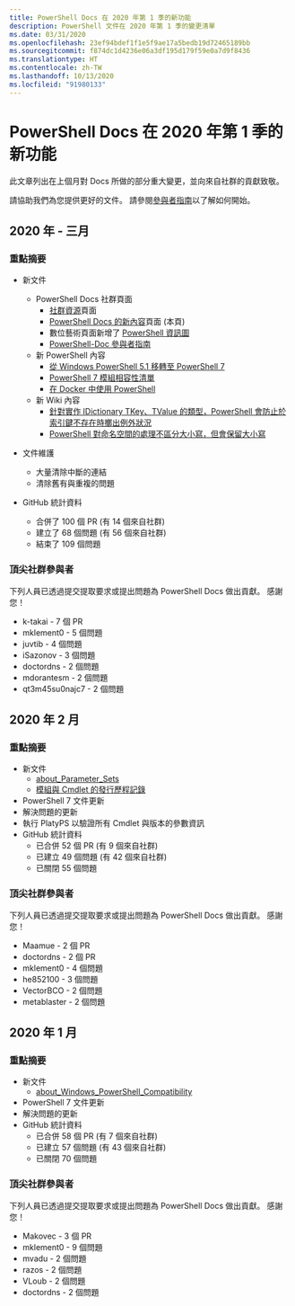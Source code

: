 ```yaml
---
title: PowerShell Docs 在 2020 年第 1 季的新功能
description: PowerShell 文件在 2020 年第 1 季的變更清單
ms.date: 03/31/2020
ms.openlocfilehash: 23ef94bdef1f1e5f9ae17a5bedb19d72465189bb
ms.sourcegitcommit: f874dc1d4236e06a3df195d179f59e0a7d9f8436
ms.translationtype: HT
ms.contentlocale: zh-TW
ms.lasthandoff: 10/13/2020
ms.locfileid: "91980133"
---
```

# <a name="whats-new-in-powershell-docs-for-2020-q1"></a>PowerShell Docs 在 2020 年第 1 季的新功能

此文章列出在上個月對 Docs 所做的部分重大變更，並向來自社群的貢獻致敬。

請協助我們為您提供更好的文件。 請參閱[參與者指南][contrib]以了解如何開始。

## <a name="2020-march"></a>2020 年 - 三月

### <a name="highlights"></a>重點摘要

- 新文件
  - PowerShell Docs 社群頁面
    - [社群資源](/powershell/scripting/community/community-support)頁面
    - [PowerShell Docs 的新內容](#2020-march)頁面 (本頁)
    - 數位藝術頁面新增了 [PowerShell 資訊圖](https://github.com/MicrosoftDocs/PowerShell-Docs/blob/staging/assets/PowerShell_7_Infographic.pdf)
    - [PowerShell-Doc 參與者指南](/powershell/scripting/community/contributing/overview)
  - 新 PowerShell 內容
    - [從 Windows PowerShell 5.1 移轉至 PowerShell 7](/powershell/scripting/whats-new/migrating-from-windows-powershell-51-to-powershell-7)
    - [PowerShell 7 模組相容性清單](/PowerShell/scripting/whats-new/module-compatibility)
    - [在 Docker 中使用 PowerShell](/powershell/scripting/install/powershell-in-docker)
  - 新 Wiki 內容
    - [針對實作 IDictionary TKey、TValue 的類型，PowerShell 會防止於索引鍵不存在時擲出例外狀況](https://github.com/MicrosoftDocs/PowerShell-Docs/wiki/PowerShell-prevents-exceptions-for-non-existent-keys-for-types-that-implement-IDictionary-TKey,-TValue-)
    - [PowerShell 對命名空間的處理不區分大小寫，但會保留大小寫](https://github.com/MicrosoftDocs/PowerShell-Docs/wiki/PowerShell's-treatment-of-namespaces-is-case-insensitive-but-case-preserving)

- 文件維護
  - 大量清除中斷的連結
  - 清除舊有與重複的問題

- GitHub 統計資料
  - 合併了 100 個 PR (有 14 個來自社群)
  - 建立了 68 個問題 (有 56 個來自社群)
  - 結束了 109 個問題

### <a name="top-community-contributors"></a>頂尖社群參與者

下列人員已透過提交提取要求或提出問題為 PowerShell Docs 做出貢獻。 感謝您！

- k-takai - 7 個 PR
- mklement0 - 5 個問題
- juvtib - 4 個問題
- iSazonov - 3 個問題
- doctordns - 2 個問題
- mdorantesm - 2 個問題
- qt3m45su0najc7 - 2 個問題

## <a name="2020-february"></a>2020 年 2 月

### <a name="highlights"></a>重點摘要

- 新文件
  - [about_Parameter_Sets](/powershell/module/microsoft.powershell.core/about/about_parameter_sets)
  - [模組與 Cmdlet 的發行歷程記錄](/powershell/scripting/whats-new/cmdlet-versions)
- PowerShell 7 文件更新
- 解決問題的更新
- 執行 PlatyPS 以驗證所有 Cmdlet 與版本的參數資訊
- GitHub 統計資料
  - 已合併 52 個 PR (有 9 個來自社群)
  - 已建立 49 個問題 (有 42 個來自社群)
  - 已關閉 55 個問題

### <a name="top-community-contributors"></a>頂尖社群參與者

下列人員已透過提交提取要求或提出問題為 PowerShell Docs 做出貢獻。 感謝您！

- Maamue - 2 個 PR
- doctordns - 2 個 PR
- mklement0 - 4 個問題
- he852100 - 3 個問題
- VectorBCO - 2 個問題
- metablaster - 2 個問題

## <a name="2020-january"></a>2020 年 1 月

### <a name="highlights"></a>重點摘要

- 新文件
  - [about_Windows_PowerShell_Compatibility](/powershell/module/microsoft.powershell.core/about/about_Windows_PowerShell_Compatibility)
- PowerShell 7 文件更新
- 解決問題的更新
- GitHub 統計資料
  - 已合併 58 個 PR (有 7 個來自社群)
  - 已建立 57 個問題 (有 43 個來自社群)
  - 已關閉 70 個問題

### <a name="top-community-contributors"></a>頂尖社群參與者

下列人員已透過提交提取要求或提出問題為 PowerShell Docs 做出貢獻。 感謝您！

- Makovec - 3 個 PR
- mklement0 - 9 個問題
- mvadu - 2 個問題
- razos - 2 個問題
- VLoub - 2 個問題
- doctordns - 2 個問題

<!-- Link references -->
[contrib]: contributing/overview.md

